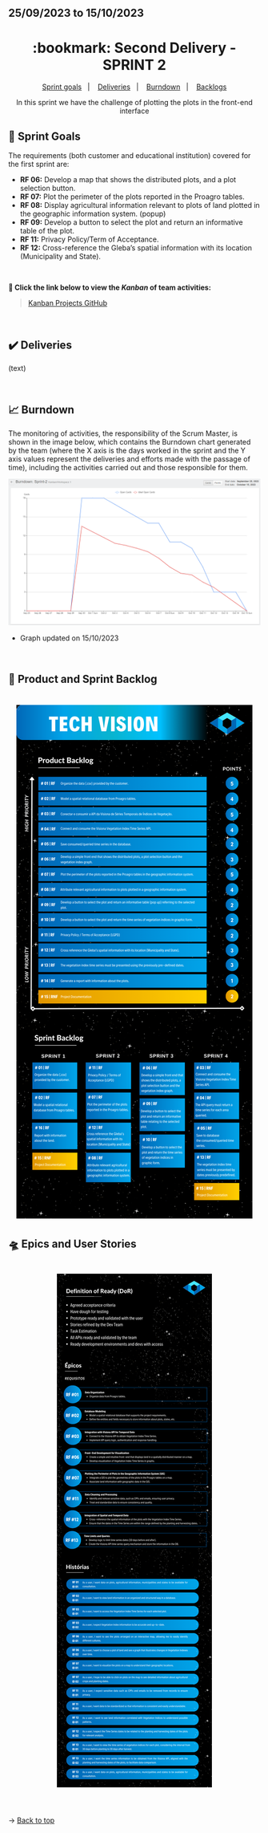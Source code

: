 ## 25/09/2023 to 15/10/2023

<span id="top">

<h1 align="center">:bookmark: Second Delivery - SPRINT 2</h1>

<p align="center">
     <a href="#goals">Sprint goals</a> &nbsp |&nbsp &nbsp
     <a href="#deliveries">Deliveries</a> &nbsp |&nbsp &nbsp
     <a href="#burndown">Burndown</a> &nbsp |&nbsp &nbsp
     <a href="#crystal_ball-product-and-sprint-backlog">Backlogs</a>
</p>

<div align="center">
  In this sprint we have the challenge of plotting the plots in the front-end interface
</div>

<span id="goals">
    
## :dart: Sprint Goals
The requirements (both customer and educational institution) covered for the first sprint are:
- **RF 06:** Develop a map that shows the distributed plots, and a plot selection button.
- **RF 07:** Plot the perimeter of the plots reported in the Proagro tables.
- **RF 08:** Display agricultural information relevant to plots of land plotted in the geographic information system. (popup)
- **RF 09:** Develop a button to select the plot and return an informative table of the plot.
- **RF 11:** Privacy Policy/Term of Acceptance.
- **RF 12:** Cross-reference the Gleba’s spatial information with its location (Municipality and State).
    
<br>
 
**:link: Click the link below to view the *Kanban* of team activities:**
> [Kanban Projects GitHub](https://github.com/orgs/TechVisionn/projects/1)
  
<br>
    
<span id="deliveries">
  
## :heavy_check_mark: Deliveries

(text)

<br>
    
<span id="burndown">
    
## :chart_with_upwards_trend: Burndown

The monitoring of activities, the responsibility of the Scrum Master, is shown in the image below, which contains the Burndown chart generated by the team (where the X axis is the days worked in the sprint and the Y axis values represent the deliveries and efforts made with the passage of time), including the activities carried out and those responsible for them.
    
<div align="center">
    
![Burndown Chart](https://github.com/TechVisionn/tech-parent/blob/main/docs/Images/burndown%2015.10.png)
</div>

- Graph updated on 15/10/2023
  
<br>
  
## :crystal_ball: Product and Sprint Backlog

<h1 align="center"> <img src = "https://github.com/TechVisionn/tech-parent/blob/main/docs/Images/English%20Backlog.png" /></h1>

## :flying_saucer: Epics and User Stories

<h1 align="center"> <img src = "https://github.com/TechVisionn/tech-parent/blob/main/docs/Images/English%20Epic%20and%20Historys.png" /></h1>

<br>
  
→ [Back to top](#topo)
